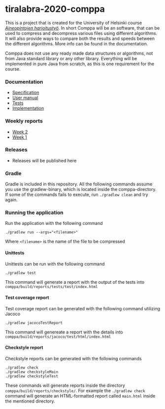 # tiralabra-2020-comppa
This is a project that is created for the University of Helsinki course [_Aineopintojen harjoitustyö_](https://courses.helsinki.fi/fi/TKT20010/135568630). In short Comppa will be an software, that can be used to compress and decompress various files using different algorithms. It will also provide ways to compare both the results and speeds between the different algorithms. More info can be found in the documentation.

Comppa does not use any ready made data structures or algorithms, not from Java standard library or any other library. Everything will be implemented in pure Java from scratch, as this is one requirement for the course.  

### Documentation
* [Specification](documentation/specifications.md) 
* [User manual](documentation/user_manual.md) 
* [Tests](documentation/testing.md) 
* [Implementation](documentation/implementation.md)

### Weekly reports
* [Week 2](documentation/reports/week_report.md#viikko-2)
* [Week 1](documentation/reports/week_report.md#viikko-1)

### Releases
* Releases will be published here

### Gradle
Gradle is included in this repository. All the following commands assume you use the gradlew-binary, which is located inside the comppa-directory. If some of the commands fails to execute, run `./gradlew clean` and try again.  

### Running the application
Run the application with the following command
```
./gradlew run --args="<filename>"
```
Where `<filename>` is the name of the file to be compressed  

#### Unittests
Unittests can be run with the following command
```
./gradlew test
```
This command will generate a report with the output of the tests into `comppa/build/reports/tests/test/index.html`  

#### Test coverage report
Test coverage report can be generated with the following command utilizing Jacoco
```
./gradlew jacocoTestReport
```
This command will genereate a report with the details into `comppa/build/reports/jacoco/test/html/index.html`  

#### Checkstyle report
Checkstyle reports can be generated with the following commands
```
./gradlew check
./gradlew checkstyleMain
./gradlew checkstyleTest
```
These commands will generate reports inside the directory `comppa/build/reports/checkstyle/`. For example the `./gradlew check` command will generate an HTML-formatted report called `main.html` inside the mentioned directory.
